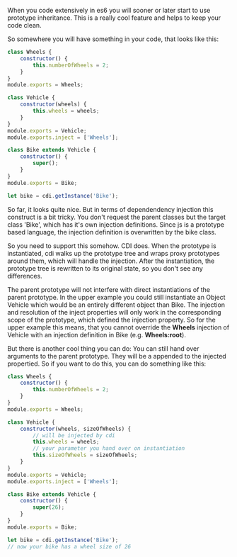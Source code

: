 When you code extensively in es6 you will sooner or later start to use prototype inheritance. This is
a really cool feature and helps to keep your code clean.

So somewhere you will have something in your code, that looks like this:

```js
class Wheels {
	constructor() {
		this.numberOfWheels = 2;
	}
}
module.exports = Wheels;

class Vehicle {
	constructor(wheels) {
		this.wheels = wheels;
	}
}
module.exports = Vehicle;
module.exports.inject = ['Wheels'];

class Bike extends Vehicle {
	constructor() {
		super();
	}
}
module.exports = Bike;

let bike = cdi.getInstance('Bike');
```

So far, it looks quite nice. But in terms of dependendency injection this construct is a bit tricky. You
don't request the parent classes but the target class 'Bike', which has it's own injection definitions.
Since js is a prototype based language, the injection definition is overwritten by the bike class. 

So you need to support this somehow. CDI does. When the prototype is instantiated, cdi walks up the
prototype tree and wraps proxy prototypes around them, which will handle the injection. After the
instantiation, the prototype tree is rewritten to its original state, so you don't see any differences.

The parent prototype will not interfere with direct instantiations of the parent prototype. In the
upper example you could still instantiate an Object Vehicle which would be an entirely different object
than Bike. The injection and resolution of the inject properties will only work in the corresponding 
scope of the prototype, which defined the injection property. So for the upper example this means, that
you cannot override the **Wheels** injection of Vehicle with an injection definition in Bike 
(e.g. **Wheels:root**).

But there is another cool thing you can do: You can still hand over arguments to the parent prototype.
They will be a appended to the injected propertied. So if you want to do this, you can do something like
this:

 
```js
class Wheels {
	constructor() {
		this.numberOfWheels = 2;
	}
}
module.exports = Wheels;

class Vehicle {
	constructor(wheels, sizeOfWheels) {
		// will be injected by cdi
		this.wheels = wheels;
		// your parameter you hand over on instantiation
		this.sizeOfWheels = sizeOfWheels;
	}
}
module.exports = Vehicle;
module.exports.inject = ['Wheels'];

class Bike extends Vehicle {
	constructor() {
		super(26);
	}
}
module.exports = Bike;

let bike = cdi.getInstance('Bike');
// now your bike has a wheel size of 26
```